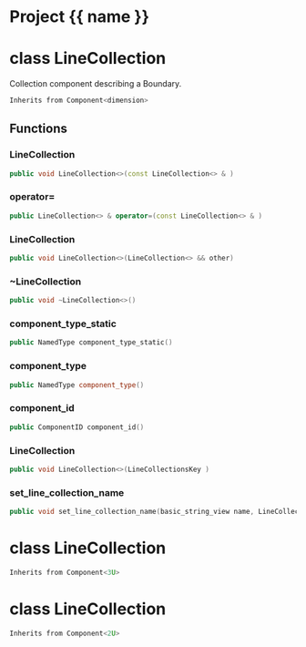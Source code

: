 <script setup>
import {useRoute} from 'vitepress'
const {path} = useRoute()
const tokens = path.split('/')
const words = tokens[2].split('-');
for (let i = 0; i < words.length; i++) {
    words[i] = words[i].charAt(0).toUpperCase() + words[i].slice(1);
    words[i] = words[i].replace('geode', 'Geode')
}
const name = words.join('-');
</script>
# Project {{ name }}

# class LineCollection


 Collection component describing a Boundary.



```cpp
Inherits from Component<dimension>
```



## Functions

### LineCollection

```cpp
public void LineCollection<>(const LineCollection<> & )
```


### operator=

```cpp
public LineCollection<> & operator=(const LineCollection<> & )
```


### LineCollection

```cpp
public void LineCollection<>(LineCollection<> && other)
```


### ~LineCollection

```cpp
public void ~LineCollection<>()
```


### component_type_static

```cpp
public NamedType component_type_static()
```


### component_type

```cpp
public NamedType component_type()
```


### component_id

```cpp
public ComponentID component_id()
```


### LineCollection

```cpp
public void LineCollection<>(LineCollectionsKey )
```


### set_line_collection_name

```cpp
public void set_line_collection_name(basic_string_view name, LineCollectionsBuilderKey )
```




# class LineCollection


```cpp
Inherits from Component<3U>
```



# class LineCollection


```cpp
Inherits from Component<2U>
```



